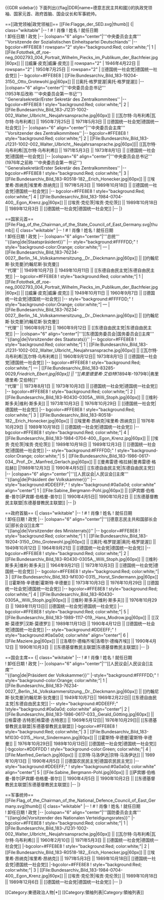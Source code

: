 {{GDR sidebar}}
下面列出{{flag|DDR|name=德意志民主共和國}}的执政党领袖、国家元首、政府首脑、国会议长和军事統帅。

==[[政党领袖|政党领袖]]==
[[File:Flagge_der_SED.svg|thumb]]
{| class="wikitable"
|--
! #
! 肖像
! 姓名
! 就任日期  
! 卸任日期
! 政党
|-- 
|colspan="6" align="center"|'''中央委员会主席'''<br>''Vorsitzende der Sozialistischen Einheitspartei Deutschlands''
|-- bgcolor=#FFE8E8
! rowspan="2"  style="background:Red; color:white;"| 1
| [[File:Fotothek_df_roe-neg_0002793_004_Portrait_Wilhelm_Piecks_im_Publikum_der_Bachfeier.jpg|60px]] || [[威廉·皮克|威廉·皮克]] || rowspan="2" | 1946年4月22日 || rowspan="2" | 1950年7月25日 || rowspan="2" | [[德国统一社会党|德国统一社会党]]
|-- bgcolor=#FFE8E8
| [[File:Bundesarchiv_Bild_183-19204-3150,_Otto_Grotewohl.jpg|60px]] || [[奥托·格罗提渥|奥托·格罗提渥]]
|-- 
|colspan="6" align="center"|'''中央委员会总书记'''<br>(1953年后改称 '''中央委员会第一书记''')<br>''Generalsekretär/Erster Sekretär des Zentralkommitees''
|-- bgcolor=#FFE8E8
! style="background:Red; color:white;"| 2
| [[File:Bundesarchiv_Bild_183-J1231-1002-002_Walter_Ulbricht,_Neujahrsansprache.jpg|60px]] || [[瓦尔特·乌布利希|瓦尔特·乌布利希]] || 1950年7月25日 || 1971年5月3日 || [[德国统一社会党|德国统一社会党]]
|-- 
|colspan="6" align="center"|'''中央委员会主席'''<br>''Vorsitzender des Zentralkommitees''
|-- bgcolor=#FFE8E8
! style="background:Red; color:white;"| 2
| [[File:Bundesarchiv_Bild_183-J1231-1002-002_Walter_Ulbricht,_Neujahrsansprache.jpg|60px]]|| [[瓦尔特·乌布利希|瓦尔特·乌布利希]] || 1971年5月3日 || 1973年8月1日 || [[德国统一社会党|德国统一社会党]]
|-- 
|colspan="6" align="center"|'''中央委员会总书记'''<br>(1976年之前称 '''中央委员会第一书记''')<br>''Generalsekretär/Erster Sekretär des Zentralkommitees''
|-- bgcolor=#FFE8E8
! style="background:Red; color:white;"| 3
| [[File:Bundesarchiv_Bild_183-R0518-182,_Erich_Honecker.jpg|60px]] || [[埃里希·昂纳克|埃里希·昂纳克]] || 1971年5月3日 || 1989年10月18日 || [[德国统一社会党|德国统一社会党]]
|-- bgcolor=#FFE8E8
! style="background:Red; color:white;"| 4
| [[File:Bundesarchiv_Bild_183-1984-0704-400,_Egon_Krenz.jpg|60px]] || [[埃贡·克伦茨|埃贡·克伦茨]] || 1989年10月18日 || 1989年12月3日 || [[德国统一社会党|德国统一社会党]]
|-- 
|}

==国家元首==
[[File:Flag_of_the_Chairman_of_the_State_Council_of_East_Germany.svg|thumb]]
{| class="wikitable"
|--
! #
! 肖像
! 姓名
! 就任日期  
! 卸任日期
! 政党
|-- 
|colspan="6" align="center"|'''总统'''<br>''{{lang|de|Staatspräsident}}''
|-- style="background:#FFFFDD;"
! style="background-color:Orange; color:white;"| —
| [[File:Bundesarchiv_Bild_183-76234-0027,_Berlin,_14._Volkskammersitzung,_Dr._Dieckmann.jpg|60px]] || [[约翰尼斯·狄克曼|约翰尼斯·狄克曼]]<br> ''代理'' || 1949年10月7日 || 1949年10月11日 || [[东德自由民主党|东德自由民主党]]
|-- bgcolor=#FFE8E8
! style="background:Red; color:white;"| 1
| [[File:Fotothek_df_roe-neg_0002793_004_Portrait_Wilhelm_Piecks_im_Publikum_der_Bachfeier.jpg|60px]] || [[威廉·皮克|威廉·皮克]] || 1949年10月11日 || 1960年9月7日 || [[德国统一社会党|德国统一社会党]]
|-- style="background:#FFFFDD;"
! style="background-color:Orange; color:white;"| —
| [[File:Bundesarchiv_Bild_183-76234-0027,_Berlin,_14._Volkskammersitzung,_Dr._Dieckmann.jpg|60px]] || [[约翰尼斯·狄克曼|约翰尼斯·狄克曼]]<br> ''代理'' || 1960年9月7日 ||  1960年9月12日 || [[东德自由民主党|东德自由民主党]] 
|-- 
|colspan="6" align="center"|'''[[东德国务委员会|国务委员会]]主席'''<br>''{{lang|de|Vorsitzender des Staatsrats}}''
|-- bgcolor=#FFE8E8
! style="background:Red; color:white;"| 1
| [[File:Bundesarchiv_Bild_183-J1231-1002-002_Walter_Ulbricht,_Neujahrsansprache.jpg|60px]] || [[瓦尔特·乌布利希|瓦尔特·乌布利希]] || 1960年9月12日|| 1973年8月1日 || [[德国统一社会党|德国统一社会党]]
|-- bgcolor=#FFE8E8
! style="background:Red; color:white;"| —
| [[File:Bundesarchiv_Bild_183-83285-0029,_Friedrich_Ebert.jpg|60px]] || ''[[弗里德里希·艾伯特_(1894年-1979年)|弗里德里希·艾伯特]]''<br>''代理''  || 1973年8月1日 || 1973年10月3日 || [[德国统一社会党|德国统一社会党]]
|-- bgcolor=#FFE8E8
! style="background:Red; color:white;"| 2
| [[File:Bundesarchiv_Bild_183-R0430-0305A,_Willi_Stoph.jpg|60px]] || [[维利·斯多夫|维利·斯多夫]] || 1973年10月3日 || 1976年10月29日 || [[德国统一社会党|德国统一社会党]]
|-- bgcolor=#FFE8E8
! style="background:Red; color:white;"| 3
| [[File:Bundesarchiv_Bild_183-R0518-182,_Erich_Honecker.jpg|60px]] || [[埃里希·昂纳克|埃里希·昂纳克]] || 1976年10月29日 || 1989年10月18日 || [[德国统一社会党|德国统一社会党]]
|-- bgcolor=#FFE8E8
! style="background:Red; color:white;"| 4
|[[File:Bundesarchiv_Bild_183-1984-0704-400,_Egon_Krenz.jpg|60px]] || [[埃贡·克伦茨|埃贡·克伦茨]] || 1989年10月18日 || 1989年12月3日 || [[德国统一社会党|德国统一社会党]]
|-- style="background:#FFFFDD;"
! style="background-color:Orange; color:white;"| 5
| [[File:Bundesarchiv_Bild_183-1986-0617-034,_Prof._Dr._Manfred_Gerlach.jpg|60px]] || [[曼弗雷德·格拉赫|曼弗雷德·格拉赫]] ||1989年12月3日 
|| 1990年4月5日|| [[东德自由民主党|东德自由民主党]]
|-- 
|colspan="6" align="center"|'''[[人民议会|人民议会]]主席'''<br>''{{lang|de|Präsident der Volkskammer}}''
|-- style="background:#DDEEFF;"
! style="background:#0a0a0d; color:white" align="center"| 1
| [[File:Sabine_Bergmann-Pohl.jpg|60px]] || [[萨宾娜·伯格曼-普尔|萨宾娜·伯格曼-普尔]] || 1990年4月5日|| 1990年10月2日 || [[东德基督教民主联盟|东德基督教民主联盟]]
|--
|}

==政府首脑==
{| class="wikitable"
|--
! #
! 肖像
! 姓名
! 就任日期  
! 卸任日期
! 政党
|-- 
|colspan="6" align="center"|'''[[德意志民主共和国部长会议|部长会议]]主席'''<br>''{{lang|de|Vorsitzender des Ministerrats}}''
|-- bgcolor=#FFE8E8
! style="background:Red; color:white;"| 1
| [[File:Bundesarchiv_Bild_183-19204-3150,_Otto_Grotewohl.jpg|60px]] || [[奥托·格罗提渥|奥托·格罗提渥]] || 1949年10月12日 || 1964年9月21日 || [[德国统一社会党|德国统一社会党]]
|-- bgcolor=#FFE8E8
! style="background:Red; color:white;"| 2
| [[File:Bundesarchiv_Bild_183-R0430-0305A,_Willi_Stoph.jpg|60px]] || [[维利·斯多夫|维利·斯多夫]] || 1964年9月21日 || 1973年10月3日 || [[德国统一社会党|德国统一社会党]]
|-- bgcolor=#FFE8E8
! style="background:Red; color:white;"| 3
| [[File:Bundesarchiv_Bild_183-M1030-0315,_Horst_Sindermann.jpg|60px]] || [[霍斯特·辛德曼|霍斯特·辛德曼]] || 1973年10月3日 || 1976年10月29日 || [[德国统一社会党|德国统一社会党]]
|-- bgcolor=#FFE8E8
! style="background:Red; color:white;"| 4
| [[File:Bundesarchiv_Bild_183-R0430-0305A,_Willi_Stoph.jpg|60px]] || [[维利·斯多夫|维利·斯多夫]] || 1976年10月29日 || 1989年11月13日|| [[德国统一社会党|德国统一社会党]]
|-- bgcolor=#FFE8E8
! style="background:Red; color:white;"| 5
| [[File:Bundesarchiv_Bild_183-1989-1117-019,_Hans_Modrow.jpg|60px]] || [[汉斯·莫德罗|汉斯·莫德罗]] || 1989年11月13日 || 1990年4月12日 || [[德国统一社会党|德国统一社会党]] 
|-- style="background:#DDEEFF;"
! style="background:#0a0a0d; color:white" align="center"| 6
| [[File:Maziere.jpg|60px]] || [[洛塔尔·德梅齐埃|洛塔尔·德梅齐埃]] || 1990年4月12日  ||  1990年10月3日 || [[东德基督教民主联盟|东德基督教民主联盟]]
|--
|}

==国会主席==
{| class="wikitable"
|--
! #
! 肖像
! 姓名
! 就任日期  
! 卸任日期
! 政党
|-- 
|colspan="6" align="center"|'''[[人民议会|人民议会]]主席'''<br>''{{lang|de|Präsident der Volkskammer}}''
|-style="background:#FFFFDD;"
! style="background-color:Orange; color:white;"| 1
| [[File:Bundesarchiv_Bild_183-76234-0027,_Berlin,_14._Volkskammersitzung,_Dr._Dieckmann.jpg|60px]] || [[约翰尼斯·狄克曼|约翰尼斯·狄克曼]] || 1949年10月7日|| 1969年2月22日|| [[东德自由民主党|东德自由民主党]]
|-- style="background:#DDEEFF;"
!style="background:#0a0a0d; color:white" align="center"| 2
| [[File:Bundesarchiv_Bild_183-1986-0617-033,_Gerald_Götting.jpg|60px]] || [[格雷德·古特恩|格雷德·古特恩]] || 1969年5月12日|| 1976年10月29日|| [[东德基督教民主联盟|东德基督教民主联盟]]
|-bgcolor=#FFE8E8
! style="background:Red; color:white;"| 3
| [[File:Bundesarchiv_Bild_183-M1030-0315,_Horst_Sindermann.jpg|60px]] || [[霍斯特·辛德曼|霍斯特·辛德曼]] || 1976年10月29日|| 1989年10月13日|| [[德国统一社会党|德国统一社会党]]
|-bgcolor=#DDFFDD
! style="background-color:Green; color:white;"| 4
| [[File:Manfred_Gerlach.jpg|60px]] || [[京特·马洛伊达|京特·马洛伊达]] || 1989年10月13日 || 1990年4月5日 || [[德国农民民主党|德国农民民主党]]
|-- style="background:#DDEEFF;"
! style="background:#0a0a0d; color:white" align="center"| 5
| [[File:Sabine_Bergmann-Pohl.jpg|60px]] || [[萨宾娜·伯格曼-普尔|萨宾娜·伯格曼-普尔]] || 1990年4月5日 || 1990年10月2日 || [[东德基督教民主联盟|东德基督教民主联盟]]
|--
|}

==军事统帅==
[[File:Flag_of_the_Chairman_of_the_National_Defence_Council_of_East_Germany.svg|thumb]]
{| class="wikitable"
|--
! #
! 肖像
! 姓名 
! 就任日期  
! 卸任日期
! 政党
|-- 
|colspan="6" align="center"|'''国防委员会主席'''<br>''{{lang|de|Vorsitzender des Nationalen Verteidigungsrates}}''
|-bgcolor=#FFE8E8
! style="background:Red; color:white;"| 1
| [[File:Bundesarchiv_Bild_183-J1231-1002-002_Walter_Ulbricht,_Neujahrsansprache.jpg|60px]] || [[瓦尔特·乌布利希|瓦尔特·乌布利希]] || 1960年2月10日
 || 1971年5月3日 || [[德国统一社会党|德国统一社会党]]
|-bgcolor=#FFE8E8
! style="background:Red; color:white;"| 2
| [[File:Bundesarchiv_Bild_183-R0518-182,_Erich_Honecker.jpg|60px]] || [[埃里希·昂纳克|埃里希·昂纳克]] || 1971年5月3日 || 1989年10月18日|| [[德国统一社会党|德国统一社会党]]
|-bgcolor=#FFE8E8
! style="background:Red; color:white;"| 3
| [[File:Bundesarchiv_Bild_183-1984-0704-400,_Egon_Krenz.jpg|60px]] || [[埃贡·克伦茨|埃贡·克伦茨]] || 1989年10月18日 || 1989年12月6日 || [[德国统一社会党|德国统一社会党]]
|--
|}

[[Category:東德政治人物|*]]
[[Category:領袖列表|Category:領袖列表]]